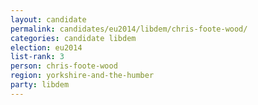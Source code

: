 ```yaml
---
layout: candidate
permalink: candidates/eu2014/libdem/chris-foote-wood/
categories: candidate libdem
election: eu2014
list-rank: 3
person: chris-foote-wood
region: yorkshire-and-the-humber
party: libdem
---
```

